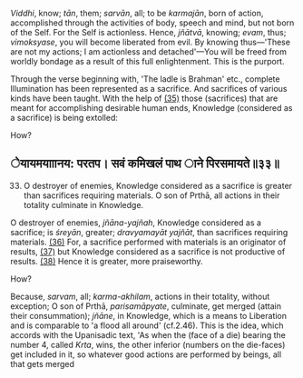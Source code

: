 *Viddhi*, know; *tān*, them; *sarvān*, all; to be *karmajān*, born of action, accomplished through the activities of body, speech and mind, but not born of the Self. For the Self is actionless. Hence, *jñātvā*, knowing; *evam*, thus; *vimoksyase*, you will become liberated from evil. By knowing thus—'These are not my actions; I am actionless and detached'—You will be freed from worldly bondage as a result of this full enlightenment. This is the purport.

Through the verse beginning with, 'The ladle is Brahman' etc., complete Illumination has been represented as a sacrifice. And sacrifices of various kinds have been taught. With the help of [\(35\)](#page--1-0) those (sacrifices) that are meant for accomplishing desirable human ends, Knowledge (considered as a sacrifice) is being extolled:

How?

## ेयायमयााानय: परतप। सवं कमिखलं पाथ ाने पिरसमायते॥३३॥

33. O destroyer of enemies, Knowledge considered as a sacrifice is greater than sacrifices requiring materials. O son of Prthā, all actions in their totality culminate in Knowledge.

O destroyer of enemies, *jñāna-yajñah*, Knowledge considered as a sacrifice; is *śreyān*, greater; *dravyamayāt yajñāt*, than sacrifices requiring materials. [\(36\)](#page--1-1) For, a sacrifice performed with materials is an originator of results, [\(37\)](#page--1-2) but Knowledge considered as a sacrifice is not productive of results. [\(38\)](#page--1-3) Hence it is greater, more praiseworthy.

How?

Because, *sarvam*, all; *karma-akhilam*, actions in their totality, without exception; O son of Prthā, *parisamāpyate*, culminate, get merged (attain their consummation); *jñāne*, in Knowledge, which is a means to Liberation and is comparable to 'a flood all around' (cf.2.46). This is the idea, which accords with the Upanisadic text, 'As when the (face of a die) bearing the number 4, called *Krta*, wins, the other inferior (numbers on the die-faces) get included in it, so whatever good actions are performed by beings, all that gets merged